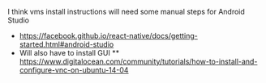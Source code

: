I think vms install instructions will need some manual steps for Android Studio
* https://facebook.github.io/react-native/docs/getting-started.html#android-studio
* Will also have to install GUI
** https://www.digitalocean.com/community/tutorials/how-to-install-and-configure-vnc-on-ubuntu-14-04
